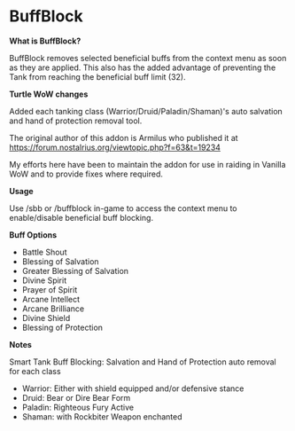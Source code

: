 # BuffBlock #
**What is BuffBlock?**

BuffBlock removes selected beneficial buffs from the context menu as soon as they are applied.
This also has the added advantage of preventing the Tank from reaching the beneficial buff limit (32).

**Turtle WoW changes**

Added each tanking class (Warrior/Druid/Paladin/Shaman)'s auto salvation and hand of protection removal tool.

The original author of this addon is Armilus who published it at https://forum.nostalrius.org/viewtopic.php?f=63&t=19234

My efforts here have been to maintain the addon for use in raiding in Vanilla WoW and to provide fixes where required.

**Usage**

Use /sbb or /buffblock in-game to access the context menu to enable/disable beneficial buff blocking.

**Buff Options**  
- Battle Shout
- Blessing of Salvation
- Greater Blessing of Salvation
- Divine Spirit
- Prayer of Spirit
- Arcane Intellect
- Arcane Brilliance
- Divine Shield
- Blessing of Protection

**Notes**

Smart Tank Buff Blocking: Salvation and Hand of Protection auto removal for each class
- Warrior: Either with shield equipped and/or defensive stance
- Druid: Bear or Dire Bear Form
- Paladin: Righteous Fury Active
- Shaman: with Rockbiter Weapon enchanted
